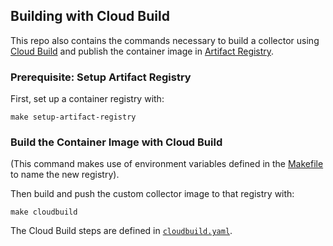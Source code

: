 
## Building with Cloud Build

This repo also contains the commands necessary to build a collector using
[Cloud Build](https://cloud.google.com/build) and publish the container image
in [Artifact Registry](https://cloud.google.com/artifact-registry).

### Prerequisite: Setup Artifact Registry

First, set up a container registry with:
```
make setup-artifact-registry
```

### Build the Container Image with Cloud Build

(This command makes use of environment variables defined in the [Makefile](../../Makefile) to name
the new registry).

Then build and push the custom collector image to that registry with:
```
make cloudbuild
```

The Cloud Build steps are defined in [`cloudbuild.yaml`](cloudbuild.yaml).
